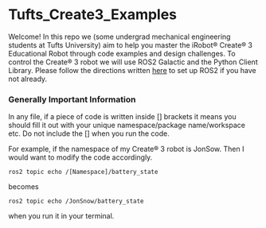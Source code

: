 # Tufts_Create3_Examples

Welcome! In this repo we (some undergrad mechanical engineering students at Tufts University) aim to help you master the iRobot® Create® 3 Educational Robot through code examples and design challenges. To control the Create® 3 robot we will use ROS2 Galactic and the Python Client Library. Please follow the directions written [here](https://iroboteducation.github.io/create3_docs/setup/ubuntu2004/) to set up ROS2 if you have not already.  


### Generally Important Information 

In any file, if a piece of code is written inside [] brackets it means you should fill it out with your unique namespace/package name/workspace etc. Do not include the [] when you run the code.

For example, if the namespace of my Create® 3 robot is JonSow. Then I would want to modify the code accordingly. 
```
ros2 topic echo /[Namespace]/battery_state
```
becomes
```
ros2 topic echo /JonSnow/battery_state
```
when you run it in your terminal. 
